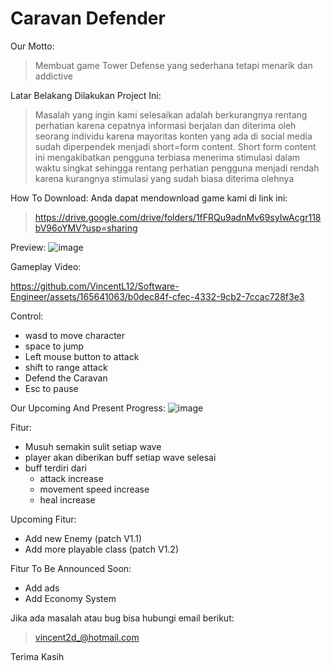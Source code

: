 # Caravan Defender
Our Motto:
>Membuat game Tower Defense yang sederhana tetapi menarik dan addictive

Latar Belakang Dilakukan Project Ini:
>Masalah yang ingin kami selesaikan adalah berkurangnya rentang perhatian karena cepatnya informasi berjalan dan diterima oleh seorang individu karena mayoritas konten yang ada di social media sudah diperpendek menjadi short=form content. Short form content ini mengakibatkan pengguna terbiasa menerima stimulasi dalam waktu singkat sehingga rentang perhatian pengguna menjadi rendah karena kurangnya stimulasi yang sudah biasa diterima olehnya

How To Download:
Anda dapat mendownload game kami di link ini:
>https://drive.google.com/drive/folders/1fFRQu9adnMv69syIwAcgr118bV96oYMV?usp=sharing 

Preview:
![image](https://github.com/VincentL12/Software-Engineer/assets/165641063/731bb07c-ebab-4a92-8b46-539498cbbe4b)

Gameplay Video:


https://github.com/VincentL12/Software-Engineer/assets/165641063/b0dec84f-cfec-4332-9cb2-7ccac728f3e3

Control:
- wasd to move character
- space to jump
- Left mouse button to attack
- shift to range attack
- Defend the Caravan
- Esc to pause

Our Upcoming And Present Progress:
![image](https://github.com/VincentL12/Software-Engineer/assets/165641063/971822e5-c77a-437b-89df-6be562eaaafd)

Fitur:
- Musuh semakin sulit setiap wave
- player akan diberikan buff setiap wave selesai
- buff terdiri dari
  - attack increase
  - movement speed increase
  - heal increase

Upcoming Fitur:
- Add new Enemy (patch V1.1)
- Add more playable class (patch V1.2)

Fitur To Be Announced Soon:
- Add ads
- Add Economy System

Jika ada masalah atau bug bisa hubungi email berikut:
>vincent2d_@hotmail.com

Terima Kasih

